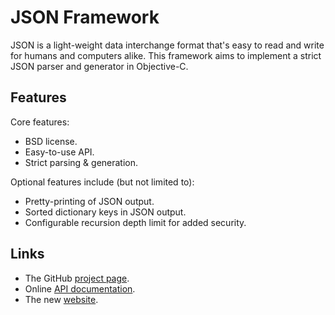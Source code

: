 JSON Framework
==============

JSON is a light-weight data interchange format that's easy to read and
write for humans and computers alike. This framework aims to implement a
strict JSON parser and generator in Objective-C.

Features
--------

Core features:
* BSD license.
* Easy-to-use API.
* Strict parsing & generation.

Optional features include (but not limited to):
* Pretty-printing of JSON output.
* Sorted dictionary keys in JSON output.
* Configurable recursion depth limit for added security.

Links
-----

* The GitHub [project page](http://github.com/stig/json-framework).
* Online [API documentation](http://stig.github.com/json-framework/api).
* The new [website](http://stig.github.com/json-framework).


